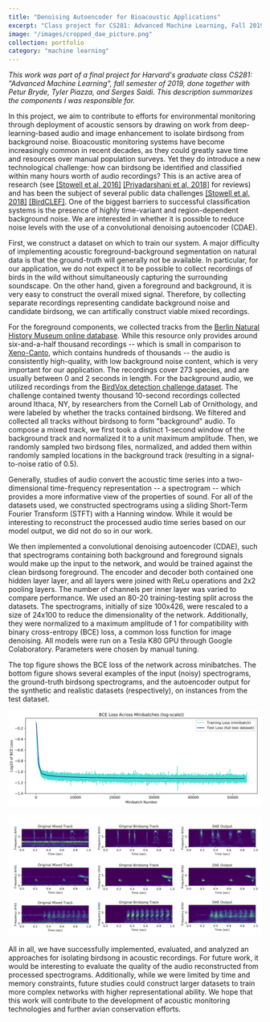 ```yaml
---
title: "Denoising Autoencoder for Bioacoustic Applications"
excerpt: "Class project for CS281: Advanced Machine Learning, Fall 2019."
image: "/images/cropped_dae_picture.png"
collection: portfolio
category: "machine learning"
---
```


*This work was part of a final project for Harvard's graduate class CS281: "Advanced Machine Learning", fall semester of 2019, done together with Petur Bryde, Tyler Piazza, and Serges Saidi. This description summarizes the components I was responsible for.*  

In this project, we aim to contribute to efforts for environmental monitoring through deployment of acoustic sensors by drawing on work from deep-learning-based audio and image enhancement to isolate birdsong from background noise. Bioacoustic monitoring systems have become increasingly common in recent decades, as they could greatly save time and resources over manual population surveys. Yet they do introduce a new technological challenge: how can birdsong be identified and classified within many hours worth of audio recordings? This is an active area of research (see [[Stowell et al, 2016]](https://arxiv.org/abs/1608.03417) [[Priyadarshani et al, 2018]](https://onlinelibrary.wiley.com/doi/full/10.1111/jav.01447)  for reviews) and has been the subject of several public data challenges [[Stowell et al, 2018]](https://besjournals.onlinelibrary.wiley.com/doi/full/10.1111/2041-210X.13103) [[BirdCLEF]](https://www.imageclef.org/BirdCLEF2019). One of the biggest barriers to successful classification systems is the presence of highly time-variant and region-dependent background noise. We are interested in whether it is possible to reduce noise levels with the use of a convolutional denoising autoencoder (CDAE).

First, we construct a dataset on which to train our system. A major difficulty of implementing acoustic foreground-background segmentation on natural data is that the ground-truth will generally not be available. In particular, for our application, we do not expect it to be possible to collect recordings of birds in the wild without simultaneously capturing the surrounding soundscape. On the other hand, given a foreground and background, it is very easy to construct the overall mixed signal. Therefore, by collecting separate recordings representing candidate background noise and candidate birdsong, we can artifically construct viable mixed recordings.

For the foreground components, we collected tracks from the [Berlin Natural History Museum online database](https://www.tierstimmenarchiv.de/RefSys/Species.php). While this resource only provides around six-and-a-half thousand recordings -- which is small in comparison to [Xeno-Canto](https://www.xeno-canto.org/), which contains hundreds of thousands -- the audio is consistently high-quality, with low background noise content, which is very important for our application. The recordings cover 273 species, and are usually between 0 and 2 seconds in length. For the background audio, we utilized recordings from the [BirdVox detection challenge dataset](https://ieeexplore.ieee.org/abstract/document/8461410). The challenge contained twenty thousand 10-second recordings collected around Ithaca, NY, by researchers from the Cornell Lab of Ornithology, and were labeled by whether the tracks contained birdsong. We filtered and collected all tracks without birdsong to form "background" audio. To compose a mixed track, we first took a distinct 1-second window of the background track and normalized it to a unit maximum amplitude. Then, we randomly sampled two birdsong files, normalized, and added them within randomly sampled locations in the background track (resulting in a signal-to-noise ratio of 0.5).  

Generally, studies of audio convert the acoustic time series into a two-dimensional time-frequency representation -- a spectrogram -- which provides a more informative view of the properties of sound. For all of the datasets used, we constructed spectrograms using a sliding Short-Term Fourier Transform (STFT) with a Hanning window. While it would be interesting to reconstruct the processed audio time series based on our model output, we did not do so in our work.

We then implemented a convolutional denoising autoencoder (CDAE), such that spectrograms containing both background and foreground signals would make up the input to the network, and would be trained against the clean birdsong foreground. The encoder and decoder both contained one hidden layer layer, and all layers were joined with ReLu operations and 2x2 pooling layers. The number of channels per inner layer was varied to compare performance. We used an 80-20 training-testing split across the datasets. The spectrograms, initially of size 100x426, were rescaled to a size of 24x100 to reduce the dimensionality of the network. Additionally, they were normalized to a maximum amplitude of 1 for compatibility with binary cross-entropy (BCE) loss, a common loss function for image denoising. All models were run on a Tesla K80 GPU through Google Colaboratory. Parameters were chosen by manual tuning.

The top figure shows the BCE loss of the network across minibatches. The bottom figure shows several examples of the input (noisy) spectrograms, the ground-truth birdsong spectrograms, and the autoencoder output for the synthetic and realistic datasets (respectively), on instances from the test dataset.

![](/images/loss_constructed.png)

![](/images/spectrogram_realistic.png)

All in all, we have successfully implemented, evaluated, and analyzed an approaches for isolating birdsong in acoustic recordings. For future work, it would be interesting to evaluate the quality of the audio reconstructed from processed spectrograms. Additionally, while we were limited by time and memory constraints, future studies could construct larger datasets to train more complex networks with higher representational ability. We hope that this work will contribute to the development of acoustic monitoring technologies and further avian conservation efforts.
